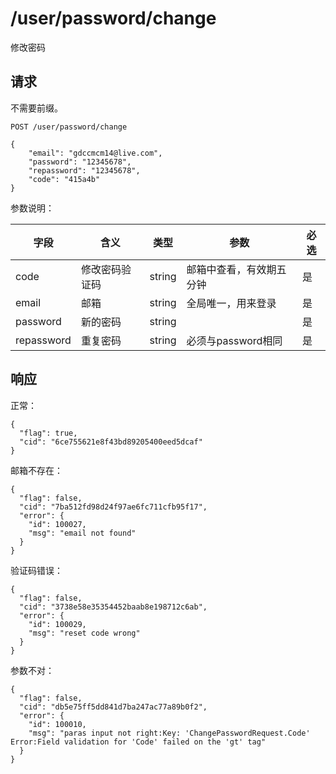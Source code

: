 # /user/password/change

修改密码

## 请求

不需要前缀。

```
POST /user/password/change

{
	"email": "gdccmcm14@live.com",
	"password": "12345678",
	"repassword": "12345678",
	"code": "415a4b"
}
```

参数说明：

| 字段   |      含义   | 类型  |   参数 |  必选 |
|----------|--------|------|------|------|
| code | 修改密码验证码 | string |  邮箱中查看，有效期五分钟 | 是 |
| email |    邮箱 | string | 全局唯一，用来登录 | 是 |
| password | 新的密码 | string |  | 是 |
| repassword |    重复密码   |   string | 必须与password相同|是 |

## 响应


正常：

```
{
  "flag": true,
  "cid": "6ce755621e8f43bd89205400eed5dcaf"
}
```

邮箱不存在：

```
{
  "flag": false,
  "cid": "7ba512fd98d24f97ae6fc711cfb95f17",
  "error": {
    "id": 100027,
    "msg": "email not found"
  }
}
```

验证码错误：

```
{
  "flag": false,
  "cid": "3738e58e35354452baab8e198712c6ab",
  "error": {
    "id": 100029,
    "msg": "reset code wrong"
  }
}
```

参数不对：

```
{
  "flag": false,
  "cid": "db5e75ff5dd841d7ba247ac77a89b0f2",
  "error": {
    "id": 100010,
    "msg": "paras input not right:Key: 'ChangePasswordRequest.Code' Error:Field validation for 'Code' failed on the 'gt' tag"
  }
}
```
